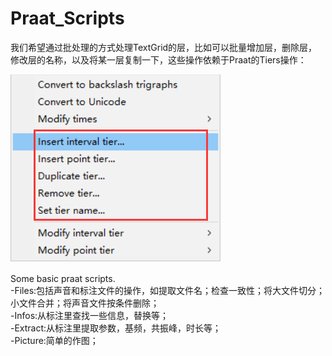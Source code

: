 # Praat_Scripts  
我们希望通过批处理的方式处理TextGrid的层，比如可以批量增加层，删除层，修改层的名称，以及将某一层复制一下，这些操作依赖于Praat的Tiers操作：  

![image](../images/tiers_process.png)


Some basic praat scripts.  
-Files:包括声音和标注文件的操作，如提取文件名；检查一致性；将大文件切分；小文件合并；将声音文件按条件删除；  
-Infos:从标注里查找一些信息，替换等；  
-Extract:从标注里提取参数，基频，共振峰，时长等；  
-Picture:简单的作图；  


